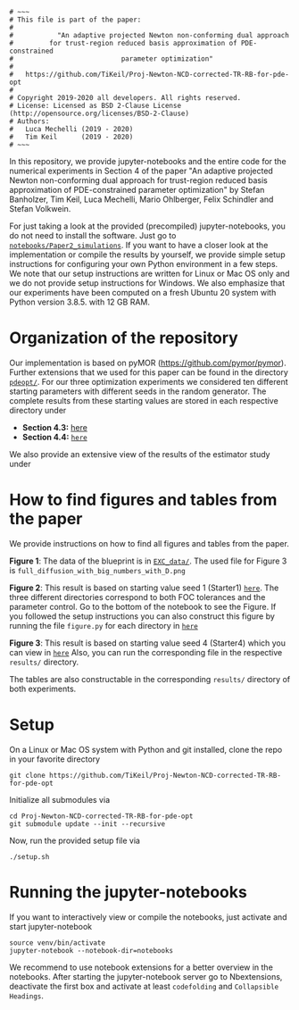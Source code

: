 ```
# ~~~
# This file is part of the paper:
#
#           "An adaptive projected Newton non-conforming dual approach
#         for trust-region reduced basis approximation of PDE-constrained
#                           parameter optimization"
#
#   https://github.com/TiKeil/Proj-Newton-NCD-corrected-TR-RB-for-pde-opt
#
# Copyright 2019-2020 all developers. All rights reserved.
# License: Licensed as BSD 2-Clause License (http://opensource.org/licenses/BSD-2-Clause)
# Authors:
#   Luca Mechelli (2019 - 2020)
#   Tim Keil      (2019 - 2020)
# ~~~
```

In this repository, we provide jupyter-notebooks and the entire code for the numerical experiments in Section 4 of the paper 
"An adaptive projected Newton non-conforming dual approach for trust-region reduced basis approximation of PDE-constrained parameter optimization"
by Stefan Banholzer, Tim Keil, Luca Mechelli, Mario Ohlberger, Felix Schindler and Stefan Volkwein. 

For just taking a look at the provided (precompiled) jupyter-notebooks, you do not need to install the software.
Just go to [`notebooks/Paper2_simulations`](https://github.com/TiKeil/Proj-Newton-NCD-corrected-TR-RB-for-pde-opt/tree/master/notebooks). If you want to have a closer look at the implementation or compile the results by
yourself, we provide simple setup instructions for configuring your own Python environment in a few steps.
We note that our setup instructions are written for Linux or Mac OS only and we do not provide setup instructions for Windows.
We also emphasize that our experiments have been computed on a fresh Ubuntu 20 system with Python version 3.8.5. with 12 GB RAM. 

# Organization of the repository

Our implementation is based on pyMOR (https://github.com/pymor/pymor).
Further extensions that we used for this paper can be found in the directory [`pdeopt/`](https://github.com/TiKeil//tree/master/pdeopt). 
For our three optimization experiments we considered ten different starting parameters with different seeds in the random generator. 
The complete results from these starting values are stored in each respective directory under

* **Section 4.3:** [here](https://github.com/TiKeil/Proj-Newton-NCD-corrected-TR-RB-for-pde-opt/tree/master/notebooks/Paper2_simulations/EXC_12_Parameters)
* **Section 4.4:** [`here`](https://github.com/TiKeil/Proj-Newton-NCD-corrected-TR-RB-for-pde-opt/tree/master/notebooks/Paper2_simulations/EXC_28_Parameters)

We also provide an extensive view of the results of the estimator study under 

# How to find figures and tables from the paper

We provide instructions on how to find all figures and tables from the paper. 

**Figure 1**: The data of the blueprint is in [`EXC_data/`](https://github.com/TiKeil/Proj-Newton-NCD-corrected-TR-RB-for-pde-opt/tree/master/EXC_data). 
The used file for Figure 3 is `full_diffusion_with_big_numbers_with_D.png`

**Figure 2**: This result is based on starting value seed 1 (Starter1)
[`here`](https://github.com/TiKeil/Proj-Newton-NCD-corrected-TR-RB-for-pde-opt/blob/master/notebooks/Paper2_simulations/EXC_12_Parameters/). 
The three different directories correspond to both FOC tolerances and the parameter control.
Go to the bottom of the notebook to see the Figure.
If you followed the setup instructions you can also construct this figure by running the file `figure.py` for each directory
in [`here`](https://github.com/TiKeil/Proj-Newton-NCD-corrected-TR-RB-for-pde-opt/tree/master/notebooks/Paper2_simulations/EXC_12_Parameters/results) 

**Figure 3**: This result is based on starting value seed 4 (Starter4) which you can view in
[`here`](https://github.com/TiKeil/Proj-Newton-NCD-corrected-TR-RB-for-pde-opt/blob/master/notebooks/Paper2_simulations/EXC_28_Parameters/Compare_methods_starter4.ipynb) 
Also, you can run the corresponding file in the respective `results/` directory.

The tables are also constructable in the corresponding `results/` directory of both experiments.

# Setup

On a Linux or Mac OS system with Python and git installed, clone
the repo in your favorite directory

```
git clone https://github.com/TiKeil/Proj-Newton-NCD-corrected-TR-RB-for-pde-opt
```

Initialize all submodules via

```
cd Proj-Newton-NCD-corrected-TR-RB-for-pde-opt
git submodule update --init --recursive
```

Now, run the provided setup file via 

```
./setup.sh
```

# Running the jupyter-notebooks

If you want to interactively view or compile the notebooks, just activate and start jupyter-notebook 

```
source venv/bin/activate
jupyter-notebook --notebook-dir=notebooks
```

We recommend to use notebook extensions for a better overview in the notebooks.
After starting the jupyter-notebook server go to Nbextensions, deactivate the first box and activate at least `codefolding` and `Collapsible Headings`. 
